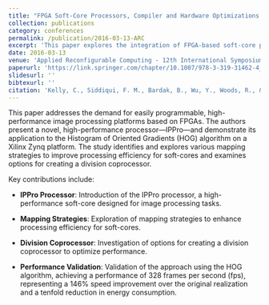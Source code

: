 ```yaml
---
title: "FPGA Soft-Core Processors, Compiler and Hardware Optimizations Validated Using HOG"
collection: publications
category: conferences
permalink: /publication/2016-03-13-ARC
excerpt: 'This paper explores the integration of FPGA-based soft-core processors with compiler and hardware optimizations to enhance the performance of image processing applications, validated through the Histogram of Oriented Gradients (HOG) algorithm.'
date: 2016-03-13
venue: 'Applied Reconfigurable Computing - 12th International Symposium, ARC 2016, Proceedings, Lecture Notes in Computer Science, Vol. 9625, pp. 78–90'
paperurl: 'https://link.springer.com/chapter/10.1007/978-3-319-31462-4_7'
slidesurl: ''
bibtexurl: ''
citation: 'Kelly, C., Siddiqui, F. M., Bardak, B., Wu, Y., Woods, R., & Rafferty, K. (2016). FPGA Soft-Core Processors, Compiler and Hardware Optimizations Validated Using HOG. In *Applied Reconfigurable Computing - 12th International Symposium, ARC 2016, Proceedings* (Vol. 9625, pp. 78–90). Springer. https://doi.org/10.1007/978-3-319-31462-4_7'
---
```


This paper addresses the demand for easily programmable, high-performance image processing platforms based on FPGAs. The authors present a novel, high-performance processor—IPPro—and demonstrate its application to the Histogram of Oriented Gradients (HOG) algorithm on a Xilinx Zynq platform. The study identifies and explores various mapping strategies to improve processing efficiency for soft-cores and examines options for creating a division coprocessor.

Key contributions include:

- **IPPro Processor**: Introduction of the IPPro processor, a high-performance soft-core designed for image processing tasks.

- **Mapping Strategies**: Exploration of mapping strategies to enhance processing efficiency for soft-cores.

- **Division Coprocessor**: Investigation of options for creating a division coprocessor to optimize performance.

- **Performance Validation**: Validation of the approach using the HOG algorithm, achieving a performance of 328 frames per second (fps), representing a 146% speed improvement over the original realization and a tenfold reduction in energy consumption.
